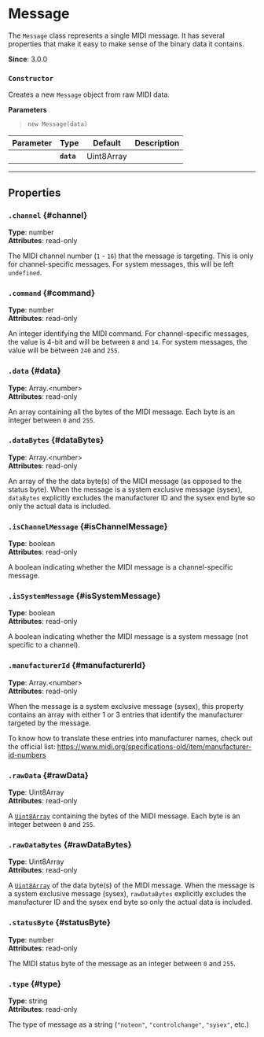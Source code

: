 
# Message

The `Message` class represents a single MIDI message. It has several properties that make it
easy to make sense of the binary data it contains.

**Since**: 3.0.0



### `Constructor`

Creates a new `Message` object from raw MIDI data.


  **Parameters**

  > `new Message(data)`

  <div class="parameter-table-container">

  | Parameter    | Type         | Default      | Description  |
  | ------------ | ------------ | ------------ | ------------ |
    |**`data`** | Uint8Array<br /> ||The raw data of the MIDI message as a [`Uint8Array`](https://developer.mozilla.org/en-US/docs/Web/JavaScript/Reference/Global_Objects/Uint8Array) of integers between `0` and `255`.|

  </div>



***

## Properties

### `.channel` {#channel}
**Type**: number<br />
**Attributes**: read-only<br />


The MIDI channel number (`1` - `16`) that the message is targeting. This is only for
channel-specific messages. For system messages, this will be left `undefined`.


### `.command` {#command}
**Type**: number<br />
**Attributes**: read-only<br />


An integer identifying the MIDI command. For channel-specific messages, the value is 4-bit
and will be between `8` and `14`. For system messages, the value will be between `240` and
`255`.


### `.data` {#data}
**Type**: Array.&lt;number&gt;<br />
**Attributes**: read-only<br />


An array containing all the bytes of the MIDI message. Each byte is an integer between `0`
and `255`.


### `.dataBytes` {#dataBytes}
**Type**: Array.&lt;number&gt;<br />
**Attributes**: read-only<br />


An array of the the data byte(s) of the MIDI message (as opposed to the status byte). When
the message is a system exclusive message (sysex), `dataBytes` explicitly excludes the
manufacturer ID and the sysex end byte so only the actual data is included.


### `.isChannelMessage` {#isChannelMessage}
**Type**: boolean<br />
**Attributes**: read-only<br />


A boolean indicating whether the MIDI message is a channel-specific message.


### `.isSystemMessage` {#isSystemMessage}
**Type**: boolean<br />
**Attributes**: read-only<br />


A boolean indicating whether the MIDI message is a system message (not specific to a
channel).


### `.manufacturerId` {#manufacturerId}
**Type**: Array.&lt;number&gt;<br />
**Attributes**: read-only<br />


When the message is a system exclusive message (sysex), this property contains an array with
either 1 or 3 entries that identify the manufacturer targeted by the message.

To know how to translate these entries into manufacturer names, check out the official list:
https://www.midi.org/specifications-old/item/manufacturer-id-numbers


### `.rawData` {#rawData}
**Type**: Uint8Array<br />
**Attributes**: read-only<br />


A
[`Uint8Array`](https://developer.mozilla.org/en-US/docs/Web/JavaScript/Reference/Global_Objects/Uint8Array)
containing the bytes of the MIDI message. Each byte is an integer between `0` and `255`.


### `.rawDataBytes` {#rawDataBytes}
**Type**: Uint8Array<br />
**Attributes**: read-only<br />


A
[`Uint8Array`](https://developer.mozilla.org/en-US/docs/Web/JavaScript/Reference/Global_Objects/Uint8Array)
of the data byte(s) of the MIDI message. When the message is a system exclusive message
(sysex), `rawDataBytes` explicitly excludes the manufacturer ID and the sysex end byte so
only the actual data is included.


### `.statusByte` {#statusByte}
**Type**: number<br />
**Attributes**: read-only<br />


The MIDI status byte of the message as an integer between `0` and `255`.


### `.type` {#type}
**Type**: string<br />
**Attributes**: read-only<br />


The type of message as a string (`"noteon"`, `"controlchange"`, `"sysex"`, etc.)



